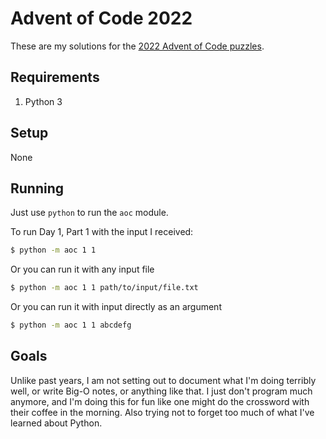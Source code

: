 # Advent of Code 2022

These are my solutions for the [2022 Advent of Code puzzles](https://adventofcode.com/2022).

## Requirements

 1. Python 3
 
## Setup

None

## Running

Just use `python` to run the `aoc` module.

To run Day 1, Part 1 with the input I received:

```bash
$ python -m aoc 1 1
```

Or you can run it with any input file

```bash
$ python -m aoc 1 1 path/to/input/file.txt
```

Or you can run it with input directly as an argument

```bash
$ python -m aoc 1 1 abcdefg
```

## Goals

Unlike past years, I am not setting out to document what I'm doing terribly well, or write Big-O notes, or anything
like that. I just don't program much anymore, and I'm doing this for fun like one might do the crossword with their
coffee in the morning. Also trying not to forget too much of what I've learned about Python.
